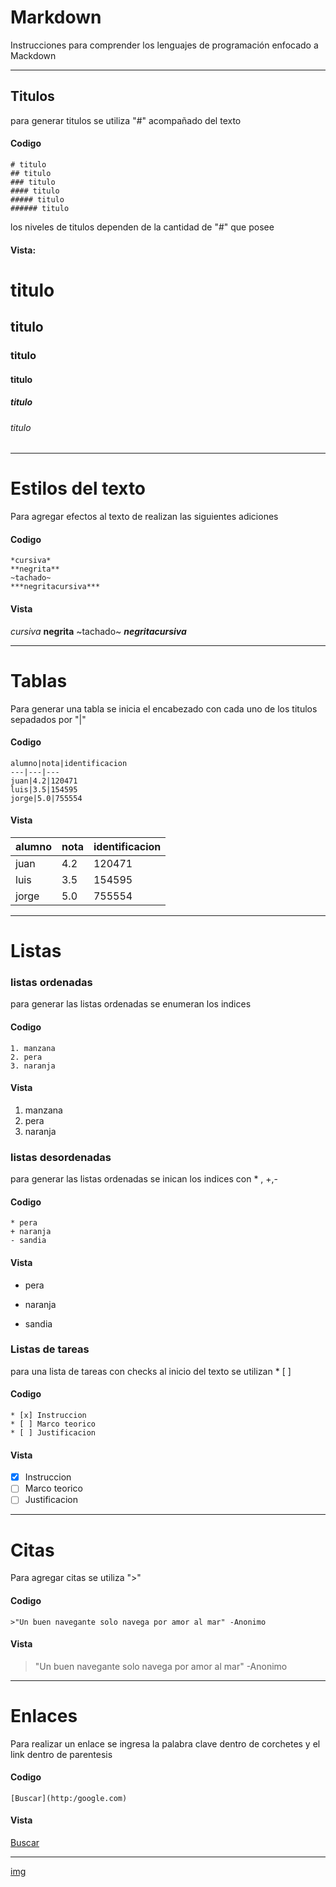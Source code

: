 # Markdown
Instrucciones para comprender los lenguajes de programación enfocado a Mackdown
***
## Titulos
para generar titulos se utiliza "#" acompañado del texto 

#### Codigo
~~~
# titulo
## titulo
### titulo
#### titulo
##### titulo
###### titulo
~~~
los niveles de titulos dependen de la cantidad de "#" que posee
#### Vista:

# titulo
## titulo
### titulo
#### titulo
##### titulo
###### titulo

***
# Estilos del texto

Para agregar efectos al texto de realizan las siguientes adiciones
#### Codigo
~~~
*cursiva*
**negrita**
~tachado~
***negritacursiva***
~~~
#### Vista
*cursiva*
**negrita**
~tachado~
***negritacursiva***

***
# Tablas
Para generar una tabla se inicia el encabezado con cada uno de los titulos sepadados por "|"
#### Codigo
~~~
alumno|nota|identificacion
---|---|---
juan|4.2|120471    
luis|3.5|154595
jorge|5.0|755554
~~~
#### Vista

alumno|nota|identificacion
---|---|---
juan|4.2|120471    
luis|3.5|154595
jorge|5.0|755554

***
# Listas
### listas ordenadas
para generar las listas ordenadas se enumeran los indices

#### Codigo
~~~
1. manzana
2. pera
3. naranja
~~~
#### Vista
1. manzana
2. pera
3. naranja
### listas desordenadas
para generar las listas ordenadas se inican los indices con * , +,-

#### Codigo
~~~
* pera
+ naranja
- sandia
~~~
#### Vista
* pera
+ naranja
- sandia
### Listas de tareas
para una lista de tareas con checks al inicio del texto se utilizan * [ ]
#### Codigo
~~~
* [x] Instruccion
* [ ] Marco teorico
* [ ] Justificacion
~~~
#### Vista
* [x] Instruccion
* [ ] Marco teorico
* [ ] Justificacion
***
# Citas
Para agregar citas se utiliza ">"
#### Codigo
~~~
>"Un buen navegante solo navega por amor al mar" -Anonimo
~~~
#### Vista
>"Un buen navegante solo navega por amor al mar" -Anonimo

***
# Enlaces
Para realizar un enlace se ingresa la palabra clave dentro de corchetes y el link dentro de parentesis
#### Codigo
~~~
[Buscar](http:/google.com)
~~~
#### Vista
[Buscar](http:/google.com)

*** 

[img](img/image.jpg "cambaral")
